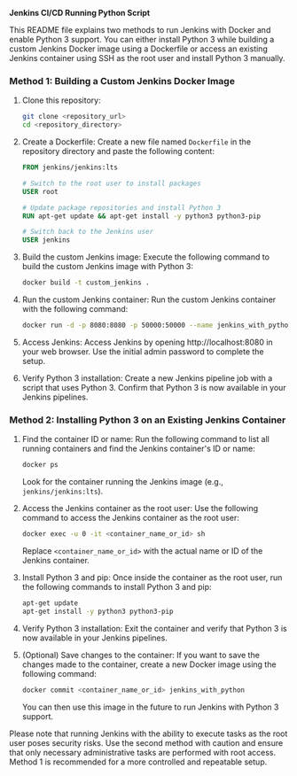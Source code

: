 **Jenkins CI/CD Running Python Script**

This README file explains two methods to run Jenkins with Docker and enable Python 3 support. You can either install Python 3 while building a custom Jenkins Docker image using a Dockerfile or access an existing Jenkins container using SSH as the root user and install Python 3 manually.

### Method 1: Building a Custom Jenkins Docker Image

1. Clone this repository:
   ```bash
   git clone <repository_url>
   cd <repository_directory>
   ```

2. Create a Dockerfile:
   Create a new file named `Dockerfile` in the repository directory and paste the following content:

   ```Dockerfile
   FROM jenkins/jenkins:lts

   # Switch to the root user to install packages
   USER root

   # Update package repositories and install Python 3
   RUN apt-get update && apt-get install -y python3 python3-pip

   # Switch back to the Jenkins user
   USER jenkins
   ```

3. Build the custom Jenkins image:
   Execute the following command to build the custom Jenkins image with Python 3:

   ```bash
   docker build -t custom_jenkins .
   ```

4. Run the custom Jenkins container:
   Run the custom Jenkins container with the following command:

   ```bash
   docker run -d -p 8080:8080 -p 50000:50000 --name jenkins_with_python custom_jenkins
   ```

5. Access Jenkins:
   Access Jenkins by opening http://localhost:8080 in your web browser. Use the initial admin password to complete the setup.

6. Verify Python 3 installation:
   Create a new Jenkins pipeline job with a script that uses Python 3. Confirm that Python 3 is now available in your Jenkins pipelines.

### Method 2: Installing Python 3 on an Existing Jenkins Container

1. Find the container ID or name:
   Run the following command to list all running containers and find the Jenkins container's ID or name:

   ```bash
   docker ps
   ```

   Look for the container running the Jenkins image (e.g., `jenkins/jenkins:lts`).

2. Access the Jenkins container as the root user:
   Use the following command to access the Jenkins container as the root user:

   ```bash
   docker exec -u 0 -it <container_name_or_id> sh
   ```

   Replace `<container_name_or_id>` with the actual name or ID of the Jenkins container.

3. Install Python 3 and pip:
   Once inside the container as the root user, run the following commands to install Python 3 and pip:

   ```bash
   apt-get update
   apt-get install -y python3 python3-pip
   ```

4. Verify Python 3 installation:
   Exit the container and verify that Python 3 is now available in your Jenkins pipelines.

5. (Optional) Save changes to the container:
   If you want to save the changes made to the container, create a new Docker image using the following command:

   ```bash
   docker commit <container_name_or_id> jenkins_with_python
   ```

   You can then use this image in the future to run Jenkins with Python 3 support.

Please note that running Jenkins with the ability to execute tasks as the root user poses security risks. Use the second method with caution and ensure that only necessary administrative tasks are performed with root access. Method 1 is recommended for a more controlled and repeatable setup.
